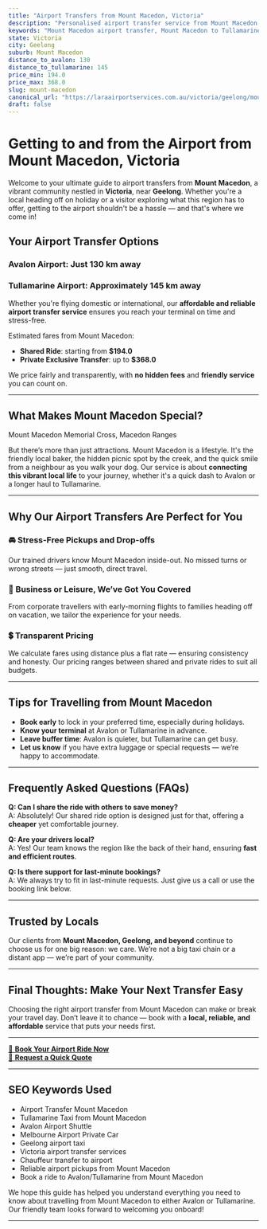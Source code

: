 ```yaml
---
title: "Airport Transfers from Mount Macedon, Victoria"
description: "Personalised airport transfer service from Mount Macedon to Avalon and Tullamarine airports. Enjoy a smooth, affordable ride with us!"
keywords: "Mount Macedon airport transfer, Mount Macedon to Tullamarine, Mount Macedon to Avalon, airport taxi Mount Macedon, private airport transfer Mount Macedon, shared ride Mount Macedon, Mount Macedon transfers, airport shuttle Mount Macedon, book Mount Macedon airport taxi, affordable Mount Macedon airport transfer, Mount Macedon airport transfer service, airport transfer Geelong, airport transfer Melbourne, Melbourne airport taxi, airport transfers Victoria, Tullamarine airport shuttle, Avalon airport transfers, Melbourne private transfer, airport transport services Melbourne"
state: Victoria
city: Geelong
suburb: Mount Macedon
distance_to_avalon: 130
distance_to_tullamarine: 145
price_min: 194.0
price_max: 368.0
slug: mount-macedon
canonical_url: "https://laraairportservices.com.au/victoria/geelong/mount-macedon/"
draft: false
---
```


# Getting to and from the Airport from Mount Macedon, Victoria

Welcome to your ultimate guide to airport transfers from **Mount Macedon**, a vibrant community nestled in **Victoria**, near **Geelong**. Whether you're a local heading off on holiday or a visitor exploring what this region has to offer, getting to the airport shouldn't be a hassle — and that's where we come in!

## Your Airport Transfer Options

### Avalon Airport: Just 130 km away  
### Tullamarine Airport: Approximately 145 km away

Whether you're flying domestic or international, our **affordable and reliable airport transfer service** ensures you reach your terminal on time and stress-free.

Estimated fares from Mount Macedon:
- **Shared Ride**: starting from **$194.0**
- **Private Exclusive Transfer**: up to **$368.0**

We price fairly and transparently, with **no hidden fees** and **friendly service** you can count on.

---

## What Makes Mount Macedon Special?

Mount Macedon Memorial Cross, Macedon Ranges

But there’s more than just attractions. Mount Macedon is a lifestyle. It's the friendly local baker, the hidden picnic spot by the creek, and the quick smile from a neighbour as you walk your dog. Our service is about **connecting this vibrant local life** to your journey, whether it's a quick dash to Avalon or a longer haul to Tullamarine.

---

## Why Our Airport Transfers Are Perfect for You

### 🚘 Stress-Free Pickups and Drop-offs
Our trained drivers know Mount Macedon inside-out. No missed turns or wrong streets — just smooth, direct travel.

### 💼 Business or Leisure, We’ve Got You Covered
From corporate travellers with early-morning flights to families heading off on vacation, we tailor the experience for your needs.

### 💲 Transparent Pricing
We calculate fares using distance plus a flat rate — ensuring consistency and honesty. Our pricing ranges between shared and private rides to suit all budgets.

---

## Tips for Travelling from Mount Macedon

- **Book early** to lock in your preferred time, especially during holidays.
- **Know your terminal** at Avalon or Tullamarine in advance.
- **Leave buffer time**: Avalon is quieter, but Tullamarine can get busy.
- **Let us know** if you have extra luggage or special requests — we’re happy to accommodate.

---

## Frequently Asked Questions (FAQs)

**Q: Can I share the ride with others to save money?**  
A: Absolutely! Our shared ride option is designed just for that, offering a **cheaper** yet comfortable journey.

**Q: Are your drivers local?**  
A: Yes! Our team knows the region like the back of their hand, ensuring **fast and efficient routes**.

**Q: Is there support for last-minute bookings?**  
A: We always try to fit in last-minute requests. Just give us a call or use the booking link below.

---

## Trusted by Locals

Our clients from **Mount Macedon, Geelong, and beyond** continue to choose us for one big reason: we care. We’re not a big taxi chain or a distant app — we’re part of your community.

---

## Final Thoughts: Make Your Next Transfer Easy

Choosing the right airport transfer from Mount Macedon can make or break your travel day. Don’t leave it to chance — book with a **local, reliable, and affordable** service that puts your needs first.

---

[📅 **Book Your Airport Ride Now**](https://laraairportservices.square.site/s/appointments)  
[📧 **Request a Quick Quote**](https://laraairportservices.square.site/contact-us)

---

## SEO Keywords Used
- Airport Transfer Mount Macedon
- Tullamarine Taxi from Mount Macedon
- Avalon Airport Shuttle
- Melbourne Airport Private Car
- Geelong airport taxi
- Victoria airport transfer services
- Chauffeur transfer to airport
- Reliable airport pickups from Mount Macedon
- Book a ride to Avalon/Tullamarine from Mount Macedon

We hope this guide has helped you understand everything you need to know about travelling from Mount Macedon to either Avalon or Tullamarine. Our friendly team looks forward to welcoming you onboard!

---
